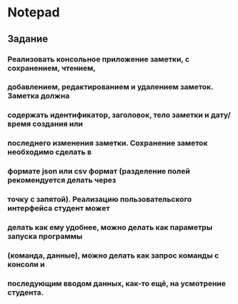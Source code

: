# Notepad
## Задание
### Реализовать консольное приложение заметки, с сохранением, чтением,
### добавлением, редактированием и удалением заметок. Заметка должна
### содержать идентификатор, заголовок, тело заметки и дату/время создания или
### последнего изменения заметки. Сохранение заметок необходимо сделать в
### формате json или csv формат (разделение полей рекомендуется делать через
### точку с запятой). Реализацию пользовательского интерфейса студент может
### делать как ему удобнее, можно делать как параметры запуска программы
### (команда, данные), можно делать как запрос команды с консоли и
### последующим вводом данных, как-то ещё, на усмотрение студента.
